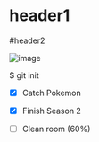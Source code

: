 # header1

#header2

![image](https://user-images.githubusercontent.com/132910517/236836364-566f9bdd-4805-4f4a-85d5-c95fabeae833.png)


$ git init

- [x] Catch Pokemon
- [x] Finish Season 2 
- [ ] Clean room (60%)

